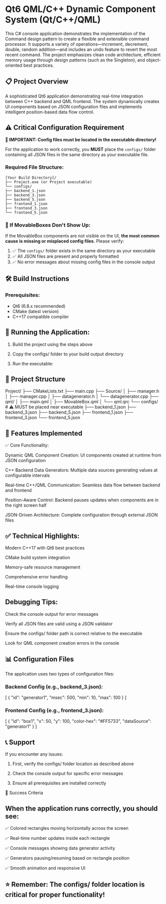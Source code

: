 # Qt6 QML/C++ Dynamic Component System (Qt/C++/QML)

This C# console application demonstrates the implementation of the Command design pattern to create a flexible and extensible command processor. It supports a variety of operations—increment, decrement, double, random addition—and includes an undo feature to revert the most recent command. The project emphasizes clean code architecture, efficient memory usage through design patterns (such as the Singleton), and object-oriented best practices.

## 📋 Project Overview
A sophisticated Qt6 application demonstrating real-time integration between C++ backend and QML frontend. The system dynamically creates UI components based on JSON configuration files and implements intelligent position-based data flow control.

## ⚠️ Critical Configuration Requirement

**🚨 IMPORTANT: Config files must be located in the executable directory!**

For the application to work correctly, you **MUST** place the `configs/` folder containing all JSON files in the same directory as your executable file.

### Required File Structure:

	[Your Build Directory]/
	├── Project.exe (or Project executable)
	└── configs/
	├── backend_1.json
	├── backend_3.json
	├── backend_5.json
	├── frontend_1.json
	├── frontend_3.json
	└── frontend_5.json
	
	
### 🔧 If MovableBoxes Don't Show Up:
If the MovableBox components are not visible on the UI, **the most common cause is missing or misplaced config files**. Please verify:

1. ✅ The `configs/` folder exists in the same directory as your executable
2. ✅ All JSON files are present and properly formatted
3. ✅ No error messages about missing config files in the console output

## 🛠️ Build Instructions

### Prerequisites:
- Qt6 (6.8.x recommended)
- CMake (latest version)
- C++17 compatible compiler


## 🎯 Running the Application:

1. Build the project using the steps above

2. Copy the configs/ folder to your build output directory

3. Run the executable:

## 📁 Project Structure
Project/
├── CMakeLists.txt
├── main.cpp
├── Source/
│   ├── manager.h
│   ├── manager.cpp
│   ├── datagenerator.h
│   └── datagenerator.cpp
├── qml/
│   ├── main.qml
│   ├── MovableBox.qml
│   └── qml.qrc
└── configs/          # ⚠️ MUST be placed near executable
    ├── backend_1.json
    ├── backend_3.json
    ├── backend_5.json
    ├── frontend_1.json
    ├── frontend_3.json
    └── frontend_5.json
	
## 🚀 Features Implemented
✅ Core Functionality:

Dynamic QML Component Creation: UI components created at runtime from JSON configuration

C++ Backend Data Generators: Multiple data sources generating values at configurable intervals

Real-time C++/QML Communication: Seamless data flow between backend and frontend

Position-Aware Control: Backend pauses updates when components are in the right screen half

JSON-Driven Architecture: Complete configuration through external JSON files

## ✅ Technical Highlights:

Modern C++17 with Qt6 best practices

CMake build system integration

Memory-safe resource management

Comprehensive error handling

Real-time console logging

## Debugging Tips:

Check the console output for error messages

Verify all JSON files are valid using a JSON validator

Ensure the configs/ folder path is correct relative to the executable

Look for QML component creation errors in the console

## 📊 Configuration Files

The application uses two types of configuration files:

### Backend Config (e.g., backend_3.json):
[
    {
        "id": "generator1",
        "msec": 500,
        "min": 10,
        "max": 100
    }
]

### Frontend Config (e.g., frontend_3.json):
[
    {
        "id": "box1",
        "x": 50,
        "y": 100,
        "color-hex": "#FF5733",
        "dataSource": "generator1"
    }
]

## 📞 Support

If you encounter any issues:

1. First, verify the configs/ folder location as described above

2. Check the console output for specific error messages

3. Ensure all prerequisites are installed correctly

🎯 Success Criteria

## When the application runs correctly, you should see:

✅ Colored rectangles moving horizontally across the screen

✅ Real-time number updates inside each rectangle

✅ Console messages showing data generator activity

✅ Generators pausing/resuming based on rectangle position

✅ Smooth animation and responsive UI

## ⭐ Remember: The configs/ folder location is critical for proper functionality!